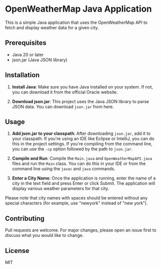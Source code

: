 # OpenWeatherMap Java Application

This is a simple Java application that uses the OpenWeatherMap API to fetch and display weather data for a given city.

## Prerequisites

- Java 20 or later
- json.jar (Java JSON library)

## Installation

1. **Install Java**: Make sure you have Java installed on your system. If not, you can download it from the official Oracle website.

2. **Download json.jar**: This project uses the Java JSON library to parse JSON data. You can download `json.jar` from here. 

## Usage

1. **Add json.jar to your classpath**: After downloading `json.jar`, add it to your classpath. If you're using an IDE like Eclipse or IntelliJ, you can do this in the project settings. If you're compiling from the command line, you can use the `-cp` option followed by the path to `json.jar`.

2. **Compile and Run**: Compile the `Main.java` and `OpenWeatherMapAPI.java` files and run the `Main` class. You can do this in your IDE or from the command line using the `javac` and `java` commands.

3. **Enter a City Name**: Once the application is running, enter the name of a city in the text field and press Enter or click Submit. The application will display various weather parameters for that city.

Please note that city names with spaces should be entered without any special characters (for example, use "newyork" instead of "new york").

## Contributing

Pull requests are welcome. For major changes, please open an issue first to discuss what you would like to change.

## License

MIT
